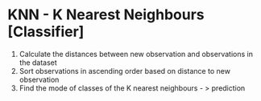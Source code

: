 # KNN - K Nearest Neighbours [Classifier]

1. Calculate the distances between new observation and observations in the dataset
2. Sort observations in ascending order based on distance to new observation
3. Find the mode of classes of the K nearest neighbours - > prediction
